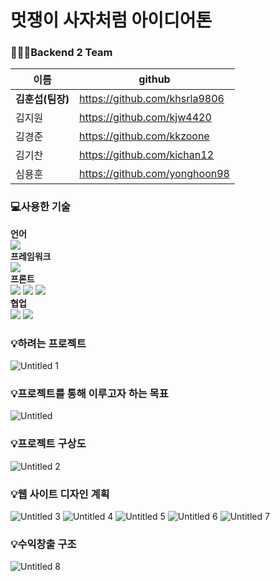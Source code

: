 # 멋쟁이 사자처럼 아이디어톤

### 🙆🏻‍♂️Backend 2 Team

|    이름     | github                        |
| ------------- | ----------------------------- |
| **김훈섭(팀장)**| https://github.com/khsrla9806 |
| 김지원        | https://github.com/kjw4420    |
| 김경준        | https://github.com/kkzoone    |
| 김기찬        | https://github.com/kichan12   |
| 심용훈        | https://github.com/yonghoon98 |\

### 💻사용한 기술
**언어**<br>
<img src="https://img.shields.io/badge/Python-3776AB?style=flat-square&logo=Python&logoColor=white"/><br>
**프레임워크**<br>
<img src="https://img.shields.io/badge/Django-092E20?style=flat-square&logo=django&logoColor=white"/><br>
**프론트**<br>
<img src="https://img.shields.io/badge/html5-E34F26?style=flat-square&logo=html5&logoColor=white"> <img src="https://img.shields.io/badge/css-1572B6?style=flat-square&logo=css3&logoColor=white"> <img src="https://img.shields.io/badge/bootstrap-7952B3?style=flat-square&logo=bootstrap&logoColor=white"/><br>
**협업**<br>
<img src="https://img.shields.io/badge/git-F05032?style=flat-square&logo=git&logoColor=white"> <img src="https://img.shields.io/badge/github-181717?style=flat-square&logo=github&logoColor=white"><br>

### 💡하려는 프로젝트

![Untitled 1](https://user-images.githubusercontent.com/70641477/188789857-e43d5312-73eb-490f-b6ae-d442d7bb29d1.png)


### 💡프로젝트를 통해 이루고자 하는 목표

![Untitled](https://user-images.githubusercontent.com/70641477/188790015-e2384a1b-6379-4a6b-a2e8-dfd9a0911d31.png)


### 💡프로젝트 구상도

![Untitled 2](https://user-images.githubusercontent.com/70641477/188789861-4d8136c0-5271-4bb5-a081-ded2becf0da8.png)


### 💡웹 사이트 디자인 계획

![Untitled 3](https://user-images.githubusercontent.com/70641477/188789871-60699d04-efc1-4310-b9dc-d9f63bc5e1d4.png)
![Untitled 4](https://user-images.githubusercontent.com/70641477/188789985-8e72acca-9219-46ca-b5e6-f547e26c091b.png)
![Untitled 5](https://user-images.githubusercontent.com/70641477/188790001-ffa8c70b-5f3f-4323-9a49-49c854ad5d94.png)
![Untitled 6](https://user-images.githubusercontent.com/70641477/188790006-1683b6d8-165a-4805-b8ae-35085e94a2fa.png)
![Untitled 7](https://user-images.githubusercontent.com/70641477/188790009-4c5e2d9c-d1ae-4d26-a70b-202d4e8bc3be.png)


### 💡수익창출 구조

![Untitled 8](https://user-images.githubusercontent.com/70641477/188790013-3266e0c3-cfe0-4e9c-a0c3-9509f71b8676.png)
